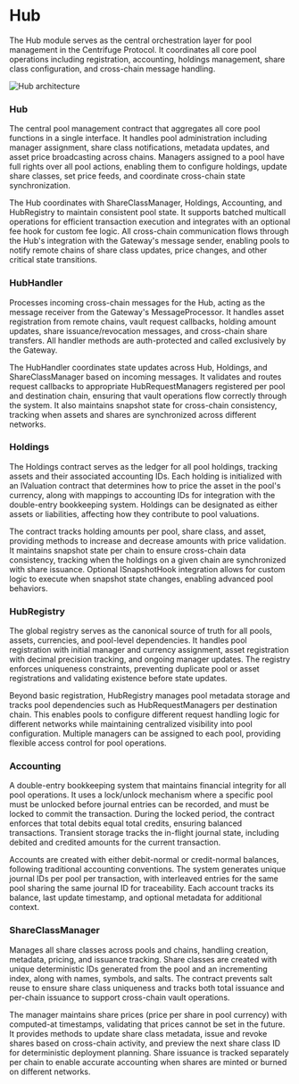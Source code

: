 # Hub

The Hub module serves as the central orchestration layer for pool management in the Centrifuge Protocol. It coordinates all core pool operations including registration, accounting, holdings management, share class configuration, and cross-chain message handling.

![Hub architecture](http://www.plantuml.com/plantuml/proxy?cache=no&src=https://raw.githubusercontent.com/centrifuge/protocol/c8eba945b734afcabcead556b7c8c00561828268/docs/architecture/core/hub.puml)

### Hub

The central pool management contract that aggregates all core pool functions in a single interface. It handles pool administration including manager assignment, share class notifications, metadata updates, and asset price broadcasting across chains. Managers assigned to a pool have full rights over all pool actions, enabling them to configure holdings, update share classes, set price feeds, and coordinate cross-chain state synchronization.

The Hub coordinates with ShareClassManager, Holdings, Accounting, and HubRegistry to maintain consistent pool state. It supports batched multicall operations for efficient transaction execution and integrates with an optional fee hook for custom fee logic. All cross-chain communication flows through the Hub's integration with the Gateway's message sender, enabling pools to notify remote chains of share class updates, price changes, and other critical state transitions.

### HubHandler

Processes incoming cross-chain messages for the Hub, acting as the message receiver from the Gateway's MessageProcessor. It handles asset registration from remote chains, vault request callbacks, holding amount updates, share issuance/revocation messages, and cross-chain share transfers. All handler methods are auth-protected and called exclusively by the Gateway.

The HubHandler coordinates state updates across Hub, Holdings, and ShareClassManager based on incoming messages. It validates and routes request callbacks to appropriate HubRequestManagers registered per pool and destination chain, ensuring that vault operations flow correctly through the system. It also maintains snapshot state for cross-chain consistency, tracking when assets and shares are synchronized across different networks.

### Holdings

The Holdings contract serves as the ledger for all pool holdings, tracking assets and their associated accounting IDs. Each holding is initialized with an IValuation contract that determines how to price the asset in the pool's currency, along with mappings to accounting IDs for integration with the double-entry bookkeeping system. Holdings can be designated as either assets or liabilities, affecting how they contribute to pool valuations.

The contract tracks holding amounts per pool, share class, and asset, providing methods to increase and decrease amounts with price validation. It maintains snapshot state per chain to ensure cross-chain data consistency, tracking when the holdings on a given chain are synchronized with share issuance. Optional ISnapshotHook integration allows for custom logic to execute when snapshot state changes, enabling advanced pool behaviors.

### HubRegistry

The global registry serves as the canonical source of truth for all pools, assets, currencies, and pool-level dependencies. It handles pool registration with initial manager and currency assignment, asset registration with decimal precision tracking, and ongoing manager updates. The registry enforces uniqueness constraints, preventing duplicate pool or asset registrations and validating existence before state updates.

Beyond basic registration, HubRegistry manages pool metadata storage and tracks pool dependencies such as HubRequestManagers per destination chain. This enables pools to configure different request handling logic for different networks while maintaining centralized visibility into pool configuration. Multiple managers can be assigned to each pool, providing flexible access control for pool operations.

### Accounting

A double-entry bookkeeping system that maintains financial integrity for all pool operations. It uses a lock/unlock mechanism where a specific pool must be unlocked before journal entries can be recorded, and must be locked to commit the transaction. During the locked period, the contract enforces that total debits equal total credits, ensuring balanced transactions. Transient storage tracks the in-flight journal state, including debited and credited amounts for the current transaction.

Accounts are created with either debit-normal or credit-normal balances, following traditional accounting conventions. The system generates unique journal IDs per pool per transaction, with interleaved entries for the same pool sharing the same journal ID for traceability. Each account tracks its balance, last update timestamp, and optional metadata for additional context.

### ShareClassManager

Manages all share classes across pools and chains, handling creation, metadata, pricing, and issuance tracking. Share classes are created with unique deterministic IDs generated from the pool and an incrementing index, along with names, symbols, and salts. The contract prevents salt reuse to ensure share class uniqueness and tracks both total issuance and per-chain issuance to support cross-chain vault operations.

The manager maintains share prices (price per share in pool currency) with computed-at timestamps, validating that prices cannot be set in the future. It provides methods to update share class metadata, issue and revoke shares based on cross-chain activity, and preview the next share class ID for deterministic deployment planning. Share issuance is tracked separately per chain to enable accurate accounting when shares are minted or burned on different networks.
